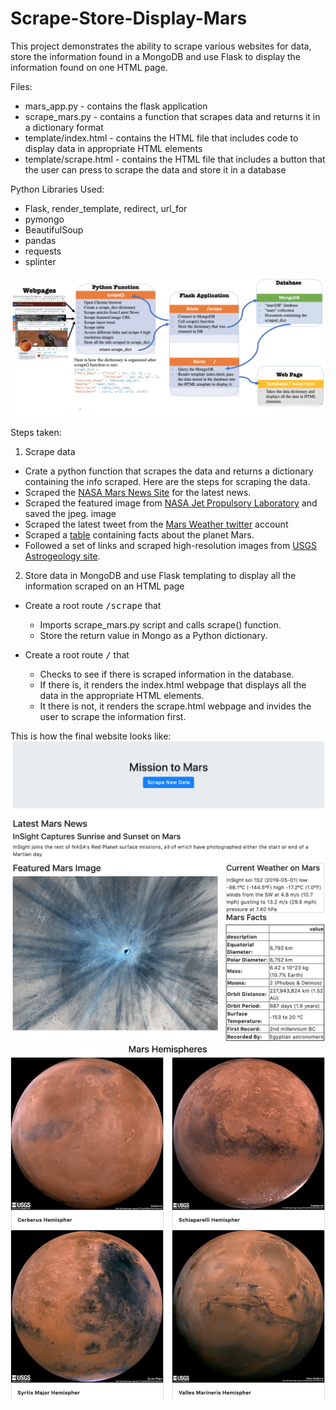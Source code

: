 # Scrape-Store-Display-Mars
This project demonstrates the ability to scrape various websites for data, store the information found in a MongoDB and use Flask to display the information found on one HTML page.

Files:
* mars_app.py - contains the flask application
* scrape_mars.py - contains a function that scrapes data and returns it in a dictionary format
* template/index.html - contains the HTML file that includes code to display data in appropriate HTML elements
* template/scrape.html - contains the HTML file that includes a button that the user can press to scrape the data and store it in a database

Python Libraries Used:
* Flask, render_template, redirect, url_for
* pymongo 
* BeautifulSoup
* pandas
* requests
* splinter

![](images/Mars_Project_Diagram.png)

Steps taken:
1. Scrape data
- Crate a  python function that scrapes the data and returns a dictionary containing the info scraped. Here are the steps for scraping the data. 
- Scraped the [NASA Mars News Site](https://mars.nasa.gov/news/?page=0&per_page=40&order=publish_date+desc%2Ccreated_at+desc&search=&category=19%2C165%2C184%2C204&blank_scope=Latest) for the latest news. 
- Scraped the featured image from [NASA Jet Propulsory Laboratory](https://www.jpl.nasa.gov/spaceimages/?search=&category=Mars) and saved the jpeg. image
- Scraped the latest tweet from the [Mars Weather twitter](https://twitter.com/marswxreport?lang=en) account 
- Scraped a [table](https://space-facts.com/mars/) containing facts about the planet Mars. 
- Followed a set of links and scraped high-resolution images from [USGS Astrogeology site](https://astrogeology.usgs.gov).

2. Store data in MongoDB and use Flask templating to display all the information scraped on an HTML page
- Create a root route <kbd>/scrape</kbd> that
    * Imports scrape_mars.py script and calls scrape() function.
    * Store the return value in Mongo as a Python dictionary.

- Create a root route <kbd>/</kbd> that
    * Checks to see if there is scraped information in the database.
    * If there is, it renders the index.html webpage that displays all the data in the appropriate HTML elements.
    * It there is not, it renders the scrape.html webpage and invides the user to scrape the information first.

This is how the final website looks like:
![](images/Mars_Page.png)
![](images/Mars_Hemispheres.png)
